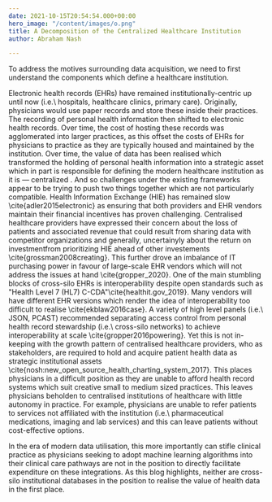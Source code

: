 ```yaml
---
date: 2021-10-15T20:54:54.000+00:00
hero_image: "/content/images/o.png"
title: A Decomposition of the Centralized Healthcare Institution
author: Abraham Nash

---
```

To address the motives surrounding data acquisition, we need to first understand the components which define a healthcare institution.

Electronic health records (EHRs) have remained institutionally-centric up until now (i.e.\\ hospitals, healthcare clinics, primary care). Originally, physicians would use paper records and store these inside their practices. The recording of personal health information then shifted to electronic health records. Over time, the cost of hosting these records was agglomerated into larger practices, as this offset the costs of EHRs for physicians to practice as they are typically housed and maintained by the institution. Over time, the value of data has been realised which transformed the holding of personal health information into a strategic asset which in part is responsible for defining the modern healthcare institution as it is — centralized . And so challenges under the existing frameworks appear to be trying to push two things together which are not particularly compatible. Health Information Exchange (HIE) has remained slow \\cite{adler2015electronic} as ensuring that both providers and EHR vendors maintain their financial incentives has proven challenging. Centralised healthcare providers have expressed their concern about the loss of patients and associated revenue that could result from sharing data with competitor organizations and generally, uncertainyly about the return on investmentfrom prioritizing HIE ahead of other investements \\cite{grossman2008creating}. This further drove an imbalance of IT purchasing power in favour of large-scale EHR vendors which will not address the issues at hand \\cite{gropper_2020}. One of the main stumbling blocks of cross-silo EHRs is interoperability despite open standards such as "Health Level 7 (HL7) C-CDA"\\cite{healthit.gov_2019}. Many vendors will have different EHR versions which render the idea of interoperability too difficult to realise \\cite{ekblaw2016case}. A variety of high level panels (i.e.\\ JSON, PCAST) recommended separating access control from personal health record stewardship (i.e.\\ cross-silo networks) to achieve interoperability at scale \\cite{gropper2016powering}. Yet this is not in-keeping with the growth pattern of centralised healthcare providers, who as stakeholders, are required to hold and acquire patient health data as strategic institutional assets \\cite{nosh:new_open_source_health_charting_system_2017}. This places physicians in a difficult position as they are unable to afford health record systems which suit creative small to medium sized practices. This leaves physicians beholden to centralised institutions of healthcare with little autonomy in practice. For example, physicians are unable to refer patients to services not affiliated with the institution (i.e.\\ pharmaceutical medications, imaging and lab services) and this can leave patients without cost-effective options.

In the era of modern data utilisation, this more importantly can stifle clinical practice as physicians seeking to adopt machine learning algorithms into their clinical care pathways are not in the position to directly facilitate expenditure on these integrations. As this blog highlights, neither are cross-silo institutional databases in the position to realise the value of health data in the first place.